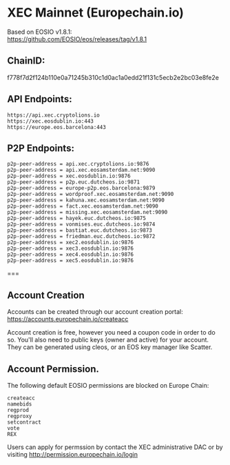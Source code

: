 # XEC Mainnet (Europechain.io)

Based on EOSIO v1.8.1:  
https://github.com/EOSIO/eos/releases/tag/v1.8.1

## ChainID: 
f778f7d2f124b110e0a71245b310c1d0ac1a0edd21f131c5ecb2e2bc03e8fe2e

## API Endpoints:
```
https://api.xec.cryptolions.io
https://xec.eosdublin.io:443
https://europe.eos.barcelona:443
```

## P2P Endpoints:
```
p2p-peer-address = api.xec.cryptolions.io:9876
p2p-peer-address = api.xec.eosamsterdam.net:9090
p2p-peer-address = xec.eosdublin.io:9876
p2p-peer-address = p2p.euc.dutcheos.io:9871
p2p-peer-address = europe-p2p.eos.barcelona:9879
p2p-peer-address = wordproof.xec.eosamsterdam.net:9090
p2p-peer-address = kahuna.xec.eosamsterdam.net:9090
p2p-peer-address = fact.xec.eosamsterdam.net:9090
p2p-peer-address = missing.xec.eosamsterdam.net:9090
p2p-peer-address = hayek.euc.dutcheos.io:9875
p2p-peer-address = vonmises.euc.dutcheos.io:9874
p2p-peer-address = bastiat.euc.dutcheos.io:9873
p2p-peer-address = friedman.euc.dutcheos.io:9872
p2p-peer-address = xec2.eosdublin.io:9876
p2p-peer-address = xec3.eosdublin.io:9876
p2p-peer-address = xec4.eosdublin.io:9876
p2p-peer-address = xec5.eosdublin.io:9876
```

===

## Account Creation

Accounts can be created through our account creation portal: https://accounts.europechain.io/createacc  

Account creation is free, however you need a coupon code in order to do so.  You'll also need to public keys (owner and active) for your account.  They can be generated using cleos, or an EOS key manager like Scatter.



## Account Permission.

The following default EOSIO permissions are blocked on Europe Chain:

```
createacc
namebids
regprod
regproxy
setcontract
vote
REX
```

Users can apply for permssion by contact the XEC administrative DAC or by visiting  http://permission.europechain.io/login

